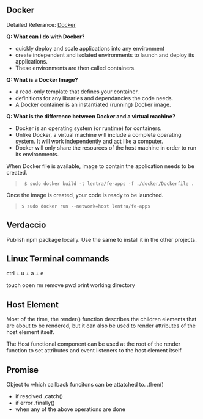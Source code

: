 ## Docker

Detailed Referance: [Docker](https://www.freecodecamp.org/news/a-beginners-guide-to-docker-how-to-create-your-first-docker-application-cc03de9b639f/?fbclid=IwAR1cLV81eDZqT9o7sqqnuwfPuVvU7Qocy5j6L2_gpRpOaSS7hW7DEgauIGg)

**Q: What can I do with Docker?**

- quickly deploy and scale applications into any environment
- create independent and isolated environments to launch and deploy its applications.
- These environments are then called containers.

**Q: What is a Docker Image?**

- a read-only template that defines your container.
- definitions for any libraries and dependancies the code needs.
- A Docker container is an instantiated (running) Docker image.

**Q: What is the difference between Docker and a virtual machine?**

- Docker is an operating system (or runtime) for containers.
- Unlike Docker, a virtual machine will include a complete operating system. It will work independently and act like a computer.
- Docker will only share the resources of the host machine in order to run its environments.

When Docker file is available, image to contain the application needs to be created.

> ` $ sudo docker build -t lentra/fe-apps -f ./docker/Dockerfile .`


Once the image is created, your code is ready to be launched.

> `$ sudo docker run --network=host lentra/fe-apps`

## Verdaccio

Publish npm package locally.
Use the same to install it in the other projects.

## Linux Terminal commands

ctrl +  u
	+ a
	+ e

touch
open
rm remove
pwd print working directory

## Host Element

Most of the time, the render() function describes the children elements that are about to be rendered, but it can also be used to render attributes of the host element itself.

The Host functional component can be used at the root of the render function to set attributes and event listeners to the host element itself.

## Promise

Object to which callback funcitons can be attatched to.
.then()
- if resolved
.catch()
- if error
.finally()
- when any of the above operations are done
